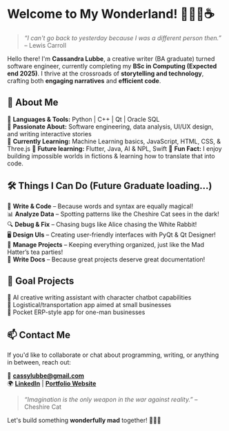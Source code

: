 # Welcome to My Wonderland! 👩‍💻📖☕

> *“I can't go back to yesterday because I was a different person then.”* – Lewis Carroll

Hello there! I'm **Cassandra Lubbe**, a creative writer (BA graduate) turned software engineer, currently completing my **BSc in Computing (Expected end 2025)**. I thrive at the crossroads of **storytelling and technology**, crafting both **engaging narratives** and **efficient code**.

## 🚀 About Me
🔹 **Languages & Tools:** Python | C++ | Qt | Oracle SQL  
🔹 **Passionate About:** Software engineering, data analysis, UI/UX design, and writing interactive stories  
🔹 **Currently Learning:** Machine Learning basics, JavaScript, HTML, CSS, & Three.js
🔹 **Future learning:** Flutter, Java, AI & NPL, Swift
🔹 **Fun Fact:** I enjoy building impossible worlds in fictions & learning how to translate that into code. 

## 🛠️ Things I Can Do (Future Graduate loading...)
🎩 **Write & Code** – Because words and syntax are equally magical!  
📊 **Analyze Data** – Spotting patterns like the Cheshire Cat sees in the dark!  
🔍 **Debug & Fix** – Chasing bugs like Alice chasing the White Rabbit!  
🖥️ **Design UIs** – Creating user-friendly interfaces with PyQt & Qt Designer!  
📂 **Manage Projects** – Keeping everything organized, just like the Mad Hatter’s tea parties!  
📜 **Write Docs** – Because great projects deserve great documentation!  

## 📂 Goal Projects
🐰 AI creative writing assistant with character chatbot capabilities  
🐰 Logistical/transportation app aimed at small businesses  
🐰 Pocket ERP-style app for one-man businesses  

## 📫 Contact Me
If you'd like to collaborate or chat about programming, writing, or anything in between, reach out:

📧 **cassylubbe@gmail.com**  
🌍 **[LinkedIn](https://www.linkedin.com/in/cassandra-lubbe-8b9765139/)** | **[Portfolio Website](https://cassandralubbe.github.io)** 

> *“Imagination is the only weapon in the war against reality.”* – Cheshire Cat

Let's build something **wonderfully mad** together! 🎩🐰✨
